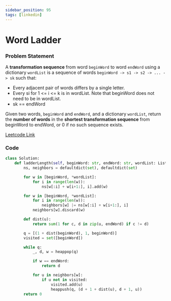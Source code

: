 ```yaml
---
sidebar_position: 95
tags: [linkedin]
---
```


# Word Ladder

### Problem Statement

A **transformation sequence** from word `beginWord` to word `endWord` using a dictionary `wordList` is a sequence of words `beginWord -> s1 -> s2 -> ... -> sk` such that:

- Every adjacent pair of words differs by a single letter.
- Every si for 1 <= i <= k is in wordList. Note that beginWord does not need to be in wordList.
- sk == endWord

Given two words, `beginWord` and `endWord`, and a dictionary `wordList`, return the **number of words** in the **shortest transformation sequence** from beginWord to endWord, or 0 if no such sequence exists.

[Leetcode Link](https://leetcode.com/problems/word-ladder/)

### Code

```python title="Python"
class Solution:
    def ladderLength(self, beginWord: str, endWord: str, wordList: List[str]) -> int:
        ns, neighbors = defaultdict(set), defaultdict(set)

        for w in [beginWord, *wordList]:
            for i in range(len(w)):
                ns[w[:i] + w[i+1:], i].add(w)

        for w in [beginWord, *wordList]:
            for i in range(len(w)):
                neighbors[w] |= ns[w[:i] + w[i+1:], i]
            neighbors[w].discard(w)

        def dist(u):
            return sum(1 for c, d in zip(u, endWord) if c != d)

        q = [(1 + dist(beginWord), 1, beginWord)]
        visited = set([beginWord])

        while q:
            _, d, w = heappop(q)

            if w == endWord:
                return d

            for u in neighbors[w]:
                if u not in visited:
                    visited.add(u)
                    heappush(q, (d + 1 + dist(u), d + 1, u))
        return 0
```
